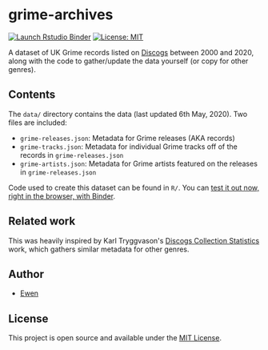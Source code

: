 # grime-archives

<!-- badges: start -->
[![Launch Rstudio Binder](http://mybinder.org/badge_logo.svg)](https://mybinder.org/v2/gh/ewenme/grime-archives/master?urlpath=rstudio)
[![License: MIT](https://img.shields.io/badge/License-MIT-blue.svg)](https://opensource.org/licenses/MIT)
<!-- badges: end -->

A dataset of UK Grime records listed on [Discogs](https://www.discogs.com) between 2000 and 2020, along with the code to gather/update the data yourself (or copy for other genres).

## Contents

The `data/` directory contains the data (last updated 6th May, 2020). Two files are included:

- `grime-releases.json`: Metadata for Grime releases (AKA records)
- `grime-tracks.json`: Metadata for individual Grime tracks off of the records in `grime-releases.json`
- `grime-artists.json`: Metadata for Grime artists featured on the releases in `grime-releases.json`

Code used to create this dataset can be found in `R/`. You can [test it out now, right in the browser, with Binder](https://mybinder.org/v2/gh/ewenme/grime-archives/master?urlpath=rstudio).

## Related work

This was heavily inspired by Karl Tryggvason's [Discogs Collection Statistics](https://github.com/Kalli/Discogs-Collection-Statistics) work, which gathers similar metadata for other genres.

## Author

- [Ewen](https://www.ewen.io)

## License

This project is open source and available under the [MIT License](LICENSE).
